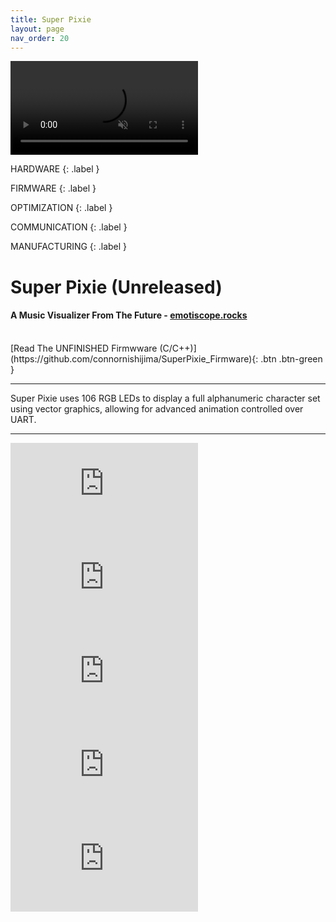 ```yaml
---
title: Super Pixie
layout: page
nav_order: 20
---
```


<video class="youtube-video-square" autoplay loop muted>
    <source src="https://github.com/connornishijima/connornishijima.github.io/blob/main/img/SUPER_PIXIE_LOOP.mp4?raw=true" type="video/mp4">
    Your browser does not support the video tag.
</video>

HARDWARE
{: .label }

FIRMWARE
{: .label }

OPTIMIZATION
{: .label }

COMMUNICATION
{: .label }

MANUFACTURING
{: .label }

# **Super Pixie (Unreleased)**

#### A Music Visualizer From The Future - [emotiscope.rocks](https://emotiscope.rocks)

<br>
[Read The UNFINISHED Firmwware (C/C++)](https://github.com/connornishijima/SuperPixie_Firmware){: .btn .btn-green }

--------------------------------------------

<blurb>Super Pixie uses 106 RGB LEDs to display a full alphanumeric character set using vector graphics, allowing for advanced animation controlled over UART.</blurb>

--------------------------------------------

<iframe class="youtube-video" src="https://www.youtube.com/embed/GBwgY8yKXiw" title="YouTube video player" frameborder="0" allow="accelerometer; autoplay; clipboard-write; encrypted-media; gyroscope; picture-in-picture; web-share" allowfullscreen></iframe>

<iframe class="youtube-video" src="https://www.youtube.com/embed/l5XtuTuHbco" title="YouTube video player" frameborder="0" allow="accelerometer; autoplay; clipboard-write; encrypted-media; gyroscope; picture-in-picture; web-share" allowfullscreen></iframe>

<iframe class="youtube-video" src="https://www.youtube.com/embed/ak5L2RLOQnI" title="YouTube video player" frameborder="0" allow="accelerometer; autoplay; clipboard-write; encrypted-media; gyroscope; picture-in-picture; web-share" allowfullscreen></iframe>

<iframe class="youtube-video" src="https://www.youtube.com/embed/0Y3tDgQeQdY" title="YouTube video player" frameborder="0" allow="accelerometer; autoplay; clipboard-write; encrypted-media; gyroscope; picture-in-picture; web-share" allowfullscreen></iframe>

<iframe class="youtube-video" src="https://www.youtube.com/embed/3vnzpUjgBBc" title="YouTube video player" frameborder="0" allow="accelerometer; autoplay; clipboard-write; encrypted-media; gyroscope; picture-in-picture; web-share" allowfullscreen></iframe>




